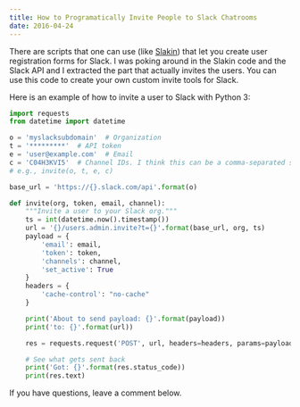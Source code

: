 ```yaml
---
title: How to Programatically Invite People to Slack Chatrooms
date: 2016-04-24
---
```


There are scripts that one can use (like <a href="https://github.com/rauchg/slackin">Slakin</a>) that let you create user registration forms for Slack. I was poking around in the Slakin code and the Slack API and I extracted the part that actually invites the users. You can use this code to create your own custom invite tools for Slack.

Here is an example of how to invite a user to Slack with Python 3:

```python
import requests
from datetime import datetime

o = 'myslacksubdomain'  # Organization
t = '*********'  # API token
e = 'user@example.com'  # Email
c = 'C04H3KVI5'  # Channel IDs. I think this can be a comma-separated string of channels
# e.g., invite(o, t, e, c)

base_url = 'https://{}.slack.com/api'.format(o)

def invite(org, token, email, channel):
    """Invite a user to your Slack org."""
    ts = int(datetime.now().timestamp())
    url = '{}/users.admin.invite?t={}'.format(base_url, org, ts)
    payload = {
        'email': email,
        'token': token,
        'channels': channel,
        'set_active': True
    }
    headers = {
        'cache-control': "no-cache"
    }

    print('About to send payload: {}'.format(payload))
    print('to: {}'.format(url))

    res = requests.request('POST', url, headers=headers, params=payload)

    # See what gets sent back
    print('Got: {}'.format(res.status_code))
    print(res.text)
```

If you have questions, leave a comment below.
